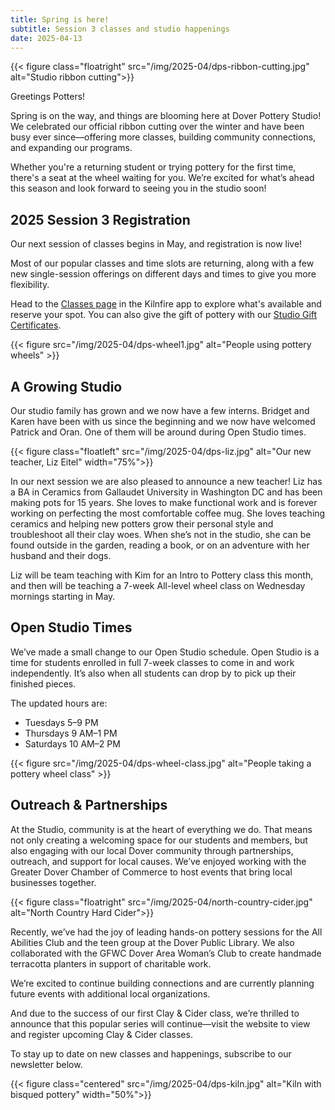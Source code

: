 ```yaml
---
title: Spring is here!
subtitle: Session 3 classes and studio happenings
date: 2025-04-13
---
```


{{< figure class="floatright" src="/img/2025-04/dps-ribbon-cutting.jpg" alt="Studio ribbon cutting">}}


Greetings Potters!

Spring is on the way, and things are blooming here at Dover Pottery Studio! We celebrated our official ribbon cutting over the winter and have been busy ever since—offering more classes, building community connections, and expanding our programs.

Whether you're a returning student or trying pottery for the first time, there's a seat at the wheel waiting for you. We’re excited for what’s ahead this season and look forward to seeing you in the studio soon!

<!--more-->

## 2025 Session 3 Registration

Our next session of classes begins in May, and registration is now live!

Most of our popular classes and time slots are returning, along with a few new single-session offerings on different days and times to give you more flexibility.

Head to the [Classes page](/page/classes) in the Kilnfire app to explore what's available and reserve your spot. You can also give the gift of pottery with our [Studio Gift Certificates](https://doverpotterystudio.kilnfire.com/gift-card).

{{< figure src="/img/2025-04/dps-wheel1.jpg" alt="People using pottery wheels" >}}

## A Growing Studio

Our studio family has grown and we now have a few interns. Bridget and Karen have been with us since the beginning and we now have welcomed Patrick and Oran. One of them will be around during Open Studio times.

{{< figure class="floatleft" src="/img/2025-04/dps-liz.jpg" alt="Our new teacher, Liz Eitel" width="75%">}}

In our next session we are also pleased to announce a new teacher! Liz has a BA in Ceramics from Gallaudet University in Washington DC and has been making pots for 15 years. She loves to make functional work and is forever working on perfecting the most comfortable coffee mug. She loves teaching ceramics and helping new potters grow their personal style and troubleshoot all their clay woes. When she’s not in the studio, she can be found outside in the garden, reading a book, or on an adventure with her husband and their dogs.

Liz will be team teaching with Kim for an Intro to Pottery class this month, and then will be teaching a 7-week All-level wheel class on Wednesday mornings starting in May.


## Open Studio Times

We’ve made a small change to our Open Studio schedule. Open Studio is a time for students enrolled in full 7-week classes to come in and work independently. It’s also when all students can drop by to pick up their finished pieces.

The updated hours are:

- Tuesdays 5–9 PM
- Thursdays 9 AM–1 PM
- Saturdays 10 AM–2 PM

{{< figure src="/img/2025-04/dps-wheel-class.jpg" alt="People taking a pottery wheel class" >}}

## Outreach & Partnerships

At the Studio, community is at the heart of everything we do. That means not only creating a welcoming space for our students and members, but also engaging with our local Dover community through partnerships, outreach, and support for local causes. We’ve enjoyed working with the Greater Dover Chamber of Commerce to host events that bring local businesses together.

{{< figure class="floatright" src="/img/2025-04/north-country-cider.jpg" alt="North Country Hard Cider">}}

Recently, we’ve had the joy of leading hands-on pottery sessions for the All Abilities Club and the teen group at the Dover Public Library. We also collaborated with the GFWC Dover Area Woman’s Club to create handmade terracotta planters in support of charitable work.

We’re excited to continue building connections and are currently planning future events with additional local organizations.

And due to the success of our first Clay & Cider class, we’re thrilled to announce that this popular series will continue—visit the website to view and register upcoming Clay & Cider classes.

To stay up to date on new classes and happenings, subscribe to our newsletter below.

{{< figure class="centered" src="/img/2025-04/dps-kiln.jpg" alt="Kiln with bisqued pottery" width="50%">}}